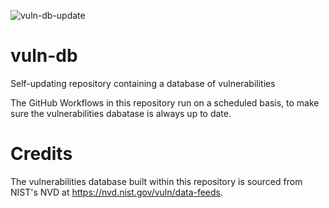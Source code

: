 ![vuln-db-update](https://github.com/nuvla/vuln-db/workflows/vuln-db-update/badge.svg)

# vuln-db
Self-updating repository containing a database of vulnerabilities

The GitHub Workflows in this repository run on a scheduled basis, to make sure the vulnerabilities dabatase is always up to date.

# Credits

The vulnerabilities database built within this repository is sourced from NIST's NVD at https://nvd.nist.gov/vuln/data-feeds.